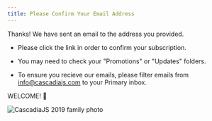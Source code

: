 ```yaml
---
title: Please Confirm Your Email Address
---
```

Thanks! We have sent an email to the address you provided. 

- Please click the link in order to confirm your subscription.

- You may need to check your "Promotions" or "Updates" folders.

- To ensure you recieve our emails, please filter emails from info@cascadiajs.com to your Primary inbox.

WELCOME! 🌲

![CascadiaJS 2019 family photo](https://2022.cascadiajs.com/images/past/cjs19-family.jpg)